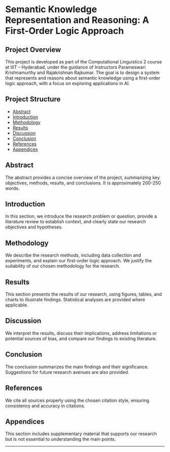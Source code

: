 

# Semantic Knowledge Representation and Reasoning: A First-Order Logic Approach

## Project Overview

This project is developed as part of the Computational Linguistics 2 course at IIIT – Hyderabad, under the guidance of Instructors Parameswari Krishnamurthy and Rajakrishnan Rajkumar. The goal is to design a system that represents and reasons about semantic knowledge using a first-order logic approach, with a focus on exploring applications in AI.

## Project Structure

- [Abstract](#abstract)
- [Introduction](#introduction)
- [Methodology](#methodology)
- [Results](#results)
- [Discussion](#discussion)
- [Conclusion](#conclusion)
- [References](#references)
- [Appendices](#appendices)

## Abstract

The abstract provides a concise overview of the project, summarizing key objectives, methods, results, and conclusions. It is approximately 200-250 words.

## Introduction

In this section, we introduce the research problem or question, provide a literature review to establish context, and clearly state our research objectives and hypotheses.

## Methodology

We describe the research methods, including data collection and experiments, and explain our first-order logic approach. We justify the suitability of our chosen methodology for the research.

## Results

This section presents the results of our research, using figures, tables, and charts to illustrate findings. Statistical analyses are provided where applicable.

## Discussion

We interpret the results, discuss their implications, address limitations or potential sources of bias, and compare our findings to existing literature.

## Conclusion

The conclusion summarizes the main findings and their significance. Suggestions for future research avenues are also provided.

## References

We cite all sources properly using the chosen citation style, ensuring consistency and accuracy in citations.

## Appendices

This section includes supplementary material that supports our research but is not essential to understanding the main points.

---

